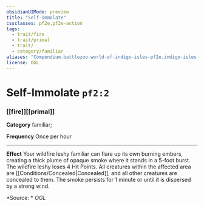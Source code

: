 ```yaml
---
obsidianUIMode: preview
title: "Self-Immolate"
cssclasses: pf2e,pf2e-action
tags:
  - trait/fire
  - trait/primal
  - trait/
  - category/familiar
aliases: "Compendium.battlezoo-world-of-indigo-isles-pf2e.indigo-isles-actions.Item.8vhxwBhl2HhzXQ4B"
license: OGL
---
```

# Self-Immolate `pf2:2`

### [[fire]][[primal]]

**Category** familiar; 




**Frequency** Once per hour

* * *

**Effect** Your wildfire leshy familiar can flare up its own burning embers, creating a thick plume of opaque smoke where it stands in a 5-foot burst. The wildfire leshy loses 4 Hit Points. All creatures within the affected area are [[Conditions/Concealed|Concealed]], and all other creatures are concealed to them. The smoke persists for 1 minute or until it is dispersed by a strong wind.

*Source: *
*OGL*